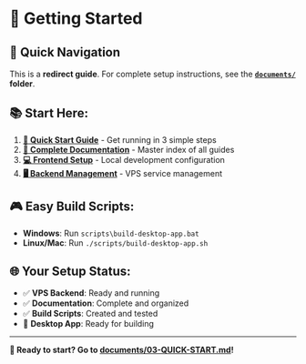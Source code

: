 # 🚀 Getting Started

## 🎯 **Quick Navigation**

This is a **redirect guide**. For complete setup instructions, see the **[`documents/`](documents/) folder**.

## 📚 **Start Here:**

1. **[🚀 Quick Start Guide](documents/03-QUICK-START.md)** - Get running in 3 simple steps
2. **[📖 Complete Documentation](documents/README.md)** - Master index of all guides
3. **[💻 Frontend Setup](documents/02-FRONTEND-SETUP.md)** - Local development configuration
4. **[🖥️ Backend Management](documents/01-BACKEND-SETUP.md)** - VPS service management

## 🎮 **Easy Build Scripts:**

- **Windows**: Run `scripts\build-desktop-app.bat`
- **Linux/Mac**: Run `./scripts/build-desktop-app.sh`

## 🌐 **Your Setup Status:**

- ✅ **VPS Backend**: Ready and running
- ✅ **Documentation**: Complete and organized
- ✅ **Build Scripts**: Created and tested
- 🔄 **Desktop App**: Ready for building

---

**🎉 Ready to start? Go to [documents/03-QUICK-START.md](documents/03-QUICK-START.md)!**
